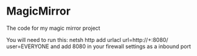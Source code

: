 # MagicMirror
The code for my magic mirror project

You will need to run this: netsh http add urlacl url=http://+:8080/ user=EVERYONE and add 8080 in your firewall settings as a inbound port